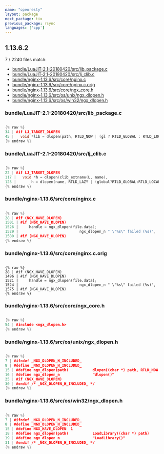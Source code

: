 ```yaml
---
name: "openresty"
layout: package
next_package: tix
previous_package: rsync
languages: ['cpp']
---
```

## 1.13.6.2
7 / 2240 files match

 - [bundle/LuaJIT-2.1-20180420/src/lib_package.c](#bundleluajit-21-20180420srclib_packagec)
 - [bundle/LuaJIT-2.1-20180420/src/lj_clib.c](#bundleluajit-21-20180420srclj_clibc)
 - [bundle/nginx-1.13.6/src/core/nginx.c](#bundlenginx-1136srccorenginxc)
 - [bundle/nginx-1.13.6/src/core/nginx.c.orig](#bundlenginx-1136srccorenginxcorig)
 - [bundle/nginx-1.13.6/src/core/ngx_core.h](#bundlenginx-1136srccorengx_coreh)
 - [bundle/nginx-1.13.6/src/os/unix/ngx_dlopen.h](#bundlenginx-1136srcosunixngx_dlopenh)
 - [bundle/nginx-1.13.6/src/os/win32/ngx_dlopen.h](#bundlenginx-1136srcoswin32ngx_dlopenh)

### bundle/LuaJIT-2.1-20180420/src/lib_package.c

```cpp

{% raw %}
34 | #if LJ_TARGET_DLOPEN
45 |   void *lib = dlopen(path, RTLD_NOW | (gl ? RTLD_GLOBAL : RTLD_LOCAL));
{% endraw %}

```
### bundle/LuaJIT-2.1-20180420/src/lj_clib.c

```cpp

{% raw %}
22 | #if LJ_TARGET_DLOPEN
117 |   void *h = dlopen(clib_extname(L, name),
123 |       h = dlopen(name, RTLD_LAZY | (global?RTLD_GLOBAL:RTLD_LOCAL));
{% endraw %}

```
### bundle/nginx-1.13.6/src/core/nginx.c

```cpp

{% raw %}
28 | #if (NGX_HAVE_DLOPEN)
1501 | #if (NGX_HAVE_DLOPEN)
1526 |     handle = ngx_dlopen(file.data);
1529 |                            ngx_dlopen_n " \"%s\" failed (%s)",
1580 | #if (NGX_HAVE_DLOPEN)
{% endraw %}

```
### bundle/nginx-1.13.6/src/core/nginx.c.orig

```

{% raw %}
28 | #if (NGX_HAVE_DLOPEN)
1496 | #if (NGX_HAVE_DLOPEN)
1521 |     handle = ngx_dlopen(file.data);
1524 |                            ngx_dlopen_n " \"%s\" failed (%s)",
1575 | #if (NGX_HAVE_DLOPEN)
{% endraw %}

```
### bundle/nginx-1.13.6/src/core/ngx_core.h

```cpp

{% raw %}
54 | #include <ngx_dlopen.h>
{% endraw %}

```
### bundle/nginx-1.13.6/src/os/unix/ngx_dlopen.h

```cpp

{% raw %}
7 | #ifndef _NGX_DLOPEN_H_INCLUDED_
8 | #define _NGX_DLOPEN_H_INCLUDED_
15 | #define ngx_dlopen(path)           dlopen((char *) path, RTLD_NOW | RTLD_GLOBAL)
16 | #define ngx_dlopen_n               "dlopen()"
25 | #if (NGX_HAVE_DLOPEN)
30 | #endif /* _NGX_DLOPEN_H_INCLUDED_ */
{% endraw %}

```
### bundle/nginx-1.13.6/src/os/win32/ngx_dlopen.h

```cpp

{% raw %}
7 | #ifndef _NGX_DLOPEN_H_INCLUDED_
8 | #define _NGX_DLOPEN_H_INCLUDED_
15 | #define NGX_HAVE_DLOPEN  1
18 | #define ngx_dlopen(path)           LoadLibrary((char *) path)
19 | #define ngx_dlopen_n               "LoadLibrary()"
31 | #endif /* _NGX_DLOPEN_H_INCLUDED_ */
{% endraw %}

```